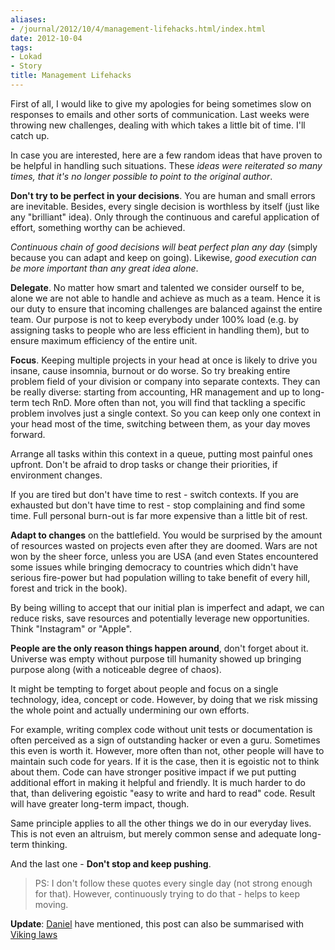 ```yaml
---
aliases:
- /journal/2012/10/4/management-lifehacks.html/index.html
date: 2012-10-04
tags:
- Lokad
- Story
title: Management Lifehacks
---
```

<p>First of all, I would like to give my apologies for being sometimes slow on responses to emails and other sorts of communication. Last weeks were throwing new challenges, dealing with which takes a little bit of time. I'll catch up.</p>

<p>In case you are interested, here are a few random ideas that have proven to be helpful in handling such situations. These <em>ideas were reiterated so many times, that it's no longer possible to point to the original author</em>.</p>

<p><strong>Don't try to be perfect in your decisions</strong>. You are human and small errors are inevitable. Besides, every single decision is worthless by itself (just like any "brilliant" idea). Only through the continuous and careful application of effort, something worthy can be achieved.</p>

<p><em>Continuous chain of good decisions will beat perfect plan any day</em> (simply because you can adapt and keep on going). Likewise, <em>good execution can be more important than any great idea alone</em>.</p>

<p><strong>Delegate</strong>. No matter how smart and talented we consider ourself to be, alone we are not able to handle and achieve as much as a team. Hence it is our duty to ensure that incoming challenges are balanced against the entire team. Our purpose is not to keep everybody under 100% load (e.g. by assigning tasks to people who are less efficient in handling them), but to ensure maximum efficiency of the entire unit.</p>

<p><strong>Focus</strong>. Keeping multiple projects in your head at once is likely to drive you insane, cause insomnia, burnout or do worse. So try breaking entire problem field of your division or company into separate contexts. They can be really diverse: starting from accounting, HR management and up to long-term tech RnD. More often than not, you will find that tackling a specific problem involves just a single context. So you can keep only one context in your head most of the time, switching between them, as your day moves forward. </p>

<p>Arrange all tasks within this context in a queue, putting most painful ones upfront. Don't be afraid to drop tasks or change their priorities, if environment changes.</p>

<p>If you are tired but don't have time to rest - switch contexts. If you are exhausted but don't have time to rest - stop complaining and find some time. Full personal burn-out is far more expensive than a little bit of rest.</p>

<p><strong>Adapt to changes</strong> on the battlefield. You would be surprised by the amount of resources wasted on projects even after they are doomed. Wars are not won by the sheer force, unless you are USA (and even States encountered some issues while bringing democracy to countries which didn't have serious fire-power but had population willing to take benefit of every hill, forest and trick in the book).</p>

<p>By being willing to accept that our initial plan is imperfect and adapt, we can reduce risks, save resources and potentially leverage new opportunities. Think "Instagram" or "Apple".</p>

<p><strong>People are the only reason things happen around</strong>, don't forget about it. Universe was empty without purpose till humanity showed up bringing purpose along (with a noticeable degree of chaos).</p>

<p>It might be tempting to forget about people and focus on a single technology, idea, concept or code. However, by doing that we risk missing the whole point and actually undermining our own efforts. </p>

<p>For example, writing complex code without unit tests or documentation is often perceived as a sign of outstanding hacker or even a guru. Sometimes this even is worth it. However, more often than not, other people will have to maintain such code for years. If it is the case, then it is egoistic not to think about them. Code can have stronger positive impact if we put putting additional effort in making it helpful and friendly. It is much harder to do that, than delivering egoistic "easy to write and hard to read" code. Result will have greater long-term impact, though. </p>

<p>Same principle applies to all the other things we do in our everyday lives. This is not even an altruism, but merely common sense and adequate long-term thinking.</p>

<p>And the last one - <strong>Don't stop and keep pushing</strong>.</p>

<blockquote>
  <p>PS: I don't follow these quotes every single day (not strong enough for that). However, continuously trying to do that - helps to keep moving.</p>
</blockquote>

<p><strong>Update</strong>: <a href="https://twitter.com/danielmarbach">Daniel</a> have mentioned, this post can also be summarised  with <a href="http://www.mynethome.de/2012/07/26/software-development-like-a-viking/">Viking laws</a></p>

